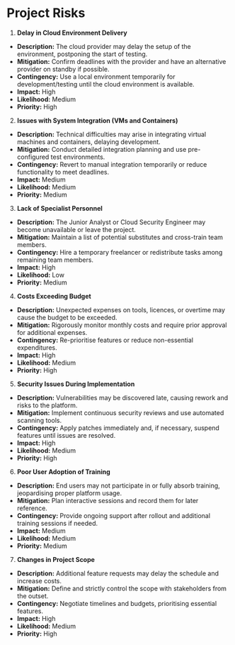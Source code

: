 # Project Risks

1. **Delay in Cloud Environment Delivery**  
- **Description:** The cloud provider may delay the setup of the environment, postponing the start of testing.  
- **Mitigation:** Confirm deadlines with the provider and have an alternative provider on standby if possible.  
- **Contingency:** Use a local environment temporarily for development/testing until the cloud environment is available.  
- **Impact:** High  
- **Likelihood:** Medium  
- **Priority:** High  

2. **Issues with System Integration (VMs and Containers)**  
- **Description:** Technical difficulties may arise in integrating virtual machines and containers, delaying development.  
- **Mitigation:** Conduct detailed integration planning and use pre-configured test environments.  
- **Contingency:** Revert to manual integration temporarily or reduce functionality to meet deadlines.  
- **Impact:** Medium  
- **Likelihood:** Medium  
- **Priority:** Medium  

3. **Lack of Specialist Personnel**  
- **Description:** The Junior Analyst or Cloud Security Engineer may become unavailable or leave the project.  
- **Mitigation:** Maintain a list of potential substitutes and cross-train team members.  
- **Contingency:** Hire a temporary freelancer or redistribute tasks among remaining team members.  
- **Impact:** High  
- **Likelihood:** Low  
- **Priority:** Medium  

4. **Costs Exceeding Budget**  
- **Description:** Unexpected expenses on tools, licences, or overtime may cause the budget to be exceeded.  
- **Mitigation:** Rigorously monitor monthly costs and require prior approval for additional expenses.  
- **Contingency:** Re-prioritise features or reduce non-essential expenditures.  
- **Impact:** High  
- **Likelihood:** Medium  
- **Priority:** High  

5. **Security Issues During Implementation**  
- **Description:** Vulnerabilities may be discovered late, causing rework and risks to the platform.  
- **Mitigation:** Implement continuous security reviews and use automated scanning tools.  
- **Contingency:** Apply patches immediately and, if necessary, suspend features until issues are resolved.  
- **Impact:** High  
- **Likelihood:** Medium  
- **Priority:** High  

6. **Poor User Adoption of Training**  
- **Description:** End users may not participate in or fully absorb training, jeopardising proper platform usage.  
- **Mitigation:** Plan interactive sessions and record them for later reference.  
- **Contingency:** Provide ongoing support after rollout and additional training sessions if needed.  
- **Impact:** Medium  
- **Likelihood:** Medium  
- **Priority:** Medium  

7. **Changes in Project Scope**  
- **Description:** Additional feature requests may delay the schedule and increase costs.  
- **Mitigation:** Define and strictly control the scope with stakeholders from the outset.  
- **Contingency:** Negotiate timelines and budgets, prioritising essential features.  
- **Impact:** High  
- **Likelihood:** Medium  
- **Priority:** High  
